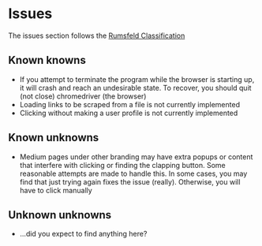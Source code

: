 
# Issues
The issues section follows the [Rumsfeld Classification](https://en.wikipedia.org/wiki/There_are_known_knowns)
## Known knowns
- If you attempt to terminate the program while the browser is starting up, it will crash and reach an undesirable state. To recover, you should quit (not close) chromedriver (the browser)
- Loading links to be scraped from a file is not currently implemented
- Clicking without making a user profile is not currently implemented
## Known unknowns
- Medium pages under other branding may have extra popups or content that interfere
with clicking or finding the clapping button. Some reasonable attempts are made to
handle this. In some cases, you may find that just trying again fixes the issue (really). Otherwise, you will have to click manually
## Unknown unknowns
- ...did you expect to find anything here?
